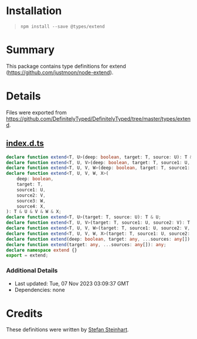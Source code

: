 # Installation
> `npm install --save @types/extend`

# Summary
This package contains type definitions for extend (https://github.com/justmoon/node-extend).

# Details
Files were exported from https://github.com/DefinitelyTyped/DefinitelyTyped/tree/master/types/extend.
## [index.d.ts](https://github.com/DefinitelyTyped/DefinitelyTyped/tree/master/types/extend/index.d.ts)
````ts
declare function extend<T, U>(deep: boolean, target: T, source: U): T & U;
declare function extend<T, U, V>(deep: boolean, target: T, source1: U, source2: V): T & U & V;
declare function extend<T, U, V, W>(deep: boolean, target: T, source1: U, source2: V, source3: W): T & U & V & W;
declare function extend<T, U, V, W, X>(
    deep: boolean,
    target: T,
    source1: U,
    source2: V,
    source3: W,
    source4: X,
): T & U & V & W & X;
declare function extend<T, U>(target: T, source: U): T & U;
declare function extend<T, U, V>(target: T, source1: U, source2: V): T & U & V;
declare function extend<T, U, V, W>(target: T, source1: U, source2: V, source3: W): T & U & V & W;
declare function extend<T, U, V, W, X>(target: T, source1: U, source2: V, source3: W, source4: X): T & U & V & W & X;
declare function extend(deep: boolean, target: any, ...sources: any[]): any;
declare function extend(target: any, ...sources: any[]): any;
declare namespace extend {}
export = extend;

````

### Additional Details
 * Last updated: Tue, 07 Nov 2023 03:09:37 GMT
 * Dependencies: none

# Credits
These definitions were written by [Stefan Steinhart](https://github.com/reppners).
